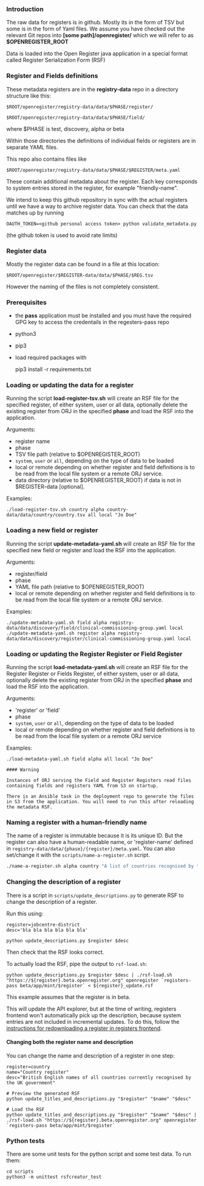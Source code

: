 ### Introduction

The raw data for registers is in github. Mostly its in the form of TSV but some is in the form of Yaml files.
We assume you have checked out the relevant Git repos into **[some path]/openregister/** which we will refer to as
**$OPENREGISTER_ROOT**

Data is loaded into the Open Register java application in a special format called Register Serialization Form (RSF)

### Register and Fields definitions

These metadata registers are in the **registry-data** repo in a directory structure like this:

    $ROOT/openregister/registry-data/data/$PHASE/register/

    $ROOT/openregister/registry-data/data/$PHASE/field/

where $PHASE is test, discovery, alpha or beta

Within those directories the definitions of individual fields or registers are in separate YAML files.

This repo also contains files like

    $ROOT/openregister/registry-data/data/$PHASE/$REGISTER/meta.yaml

These contain additional metadata about the register. Each key corresponds to system entries stored in the register, for example "friendly-name".

We intend to keep this github repository in sync with the actual registers until we have a way to archive register data. You can check that the data matches up by running

    OAUTH_TOKEN=<github personal access token> python validate_metadata.py

(the github token is used to avoid rate limits)

### Register data

Mostly the register data can be found in a file at this location:

    $ROOT/openregister/$REGISTER-data/data/$PHASE/$REG.tsv

However the naming of the files is not completely consistent.


### Prerequisites

- the **pass** application must be installed and you must have the required GPG key to access
  the credentails in the regesters-pass repo
- python3
- pip3
- load required packages with


    pip3 install -r requirements.txt


### Loading or updating the data for a register

Running the script **load-register-tsv.sh** will create an RSF file for the specified register, of either system, user or all data, optionally delete the existing
register from ORJ in the specified **phase** and load the RSF into the application.

Arguments:
- register name
- phase
- TSV file path (relative to $OPENREGISTER_ROOT)
- `system`, `user` or `all`, depending on the type of data to be loaded
- local or remote depending on whether register and field definitions is to be read from the local file system or a remote ORJ service.
- data directory (relative to $OPENREGISTER_ROOT) if data is not in $REGISTER-data [optional].

Examples:

    ./load-register-tsv.sh country alpha country-data/data/country/country.tsv all local "Jo Doe"

### Loading a new field or register

Running the script **update-metadata-yaml.sh** will create an RSF file for the specified new field or register and load the RSF into the application.

Arguments:
- register/field
- phase
- YAML file path (relative to $OPENREGISTER_ROOT)
- local or remote depending on whether register and field definitions is to be read from the local file system or a remote ORJ service.

Examples:

    ./update-metadata-yaml.sh field alpha registry-data/data/discovery/field/clinical-commissioning-group.yaml local
    ./update-metadata-yaml.sh register alpha registry-data/data/discovery/register/clinical-commissioning-group.yaml local


### Loading or updating the Register Register or Field Register

Running the script **load-metadata-yaml.sh** will create an RSF file for the Register Register or Fields Register, of either system, user or all data, optionally delete the existing register from ORJ in the specified **phase** and load the RSF into the application.

Arguments:
- 'register' or 'field'
- phase
- `system`, `user` or `all`, depending on the type of data to be loaded
- local or remote depending on whether register and field definitions is to be read from the local file system or a remote ORJ service

Examples:

    ./load-metadata-yaml.sh field alpha all local "Jo Doe"

    #### Warning

    Instances of ORJ serving the Field and Register Registers read files containing fields and registers YAML from S3 on startup.

    There is an Ansible task in the deployment repo to generate the files in S3 from the application. You will need to run this after reloading the metadata RSF.

### Naming a register with a human-friendly name

The name of a register is immutable because it is its unique ID.  But the
register can also have a human-readable name, or 'register-name' defined in
`registry-data/data/{phase}/{register}/meta.yaml`.  You can also set/change it
with the `scripts/name-a-register.sh` script.

```sh
./name-a-register.sh alpha country "A list of countries recognised by the UK"
```

### Changing the description of a register

There is a script in `scripts/update_descriptions.py` to generate RSF to change the description of a register.

Run this using:

```
register=jobcentre-district
desc='bla bla bla bla bla bla'

python update_descriptions.py $register $desc
```

Then check that the RSF looks correct.

To actually load the RSF, pipe the output to `rsf-load.sh`:

```
python update_descriptions.py $register $desc | ./rsf-load.sh "https://${register}.beta.openregister.org" openregister `registers-pass beta/app/mint/$register` < ${register}_update.rsf
```

This example assumes that the register is in beta.

This will update the API explorer, but at the time of writing, registers frontend won't automatically pick up the description, because system entries are not included in incremental updates. To do this, follow the [instructions for redownloading a register in registers frontend](https://github.com/openregister/registers-frontend#populating-the-database-with-register-data-on-paas).

#### Changing both the register name and description

You can change the name and description of a register in one step:

```
register=country
name="Country register"
desc="British English names of all countries currently recognised by the UK government"

# Preview the generated RSF
python update_titles_and_descriptions.py "$register" "$name" "$desc"

# Load the RSF
python update_titles_and_descriptions.py "$register" "$name" "$desc" | ./rsf-load.sh "https://${register}.beta.openregister.org" openregister `registers-pass beta/app/mint/$register`
```

### Python tests

There are some unit tests for the python script and some test data. To run them:

    cd scripts
    python3 -m unittest rsfcreator_test
